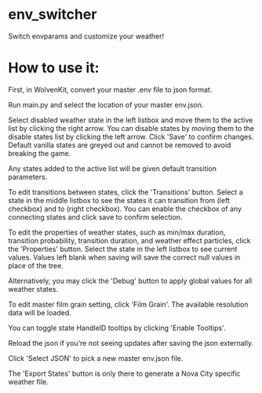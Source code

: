 # env_switcher
 Switch envparams and customize your weather!

 # How to use it:
 First, in WolvenKit, convert your master .env file to json format.

 Run main.py and select the location of your master env.json.

 Select disabled weather state in the left listbox and move them to the active list by clicking the right arrow. You can disable states by moving them to the disable states list by clicking the left arrow. Click 'Save' to confirm changes. Default vanilla states are greyed out and cannot be removed to avoid breaking the game.

 Any states added to the active list will be given default transition parameters.

 To edit transitions between states, click the 'Transitions' button. Select a state in the middle listbox to see the states it can transition from (left checkbox) and to (right checkbox). You can enable the checkbox of any connecting states and click save to confirm selection.

 To edit the properties of weather states, such as min/max duration, transition probability, transition duration, and weather effect particles, click the 'Properties' button. Select the state in the left listbox to see current values. Values left blank when saving will save the correct null values in place of the tree.

 Alternatively, you may click the 'Debug' button to apply global values for all weather states.

 To edit master film grain setting, click 'Film Grain'. The available resolution data will be loaded.

 You can toggle state HandleID tooltips by clicking 'Enable Tooltips'.

 Reload the json if you're not seeing updates after saving the json externally.

 Click 'Select JSON' to pick a new master env.json file.


 The 'Export States' button is only there to generate a Nova City specific weather file.